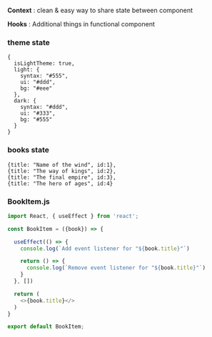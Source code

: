
**Context** : clean & easy way to share state between component

**Hooks** : Additional things in functional component


### theme state

```
{
  isLightTheme: true,
  light: {
    syntax: "#555",
    ui: "#ddd",
    bg: "#eee"
  },
  dark: {
    syntax: "#ddd",
    ui: "#333",
    bg: "#555"
  }
}
```

### books state
```
{title: "Name of the wind", id:1},
{title: "The way of kings", id:2},
{title: "The final empire", id:3},
{title: "The hero of ages", id:4}
```

### BookItem.js
```js
import React, { useEffect } from 'react';

const BookItem = ({book}) => {

  useEffect(() => {
    console.log(`Add event listener for "${book.title}"`)

    return () => {
      console.log(`Remove event listener for "${book.title}"`)
    }
  }, [])

  return (
    <>{book.title}</>
  )
}

export default BookItem;

```

